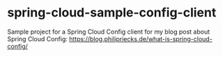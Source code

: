 # spring-cloud-sample-config-client
Sample project for a Spring Cloud Config client for my blog post about Spring Cloud Config: https://blog.philipriecks.de/what-is-spring-cloud-config/
